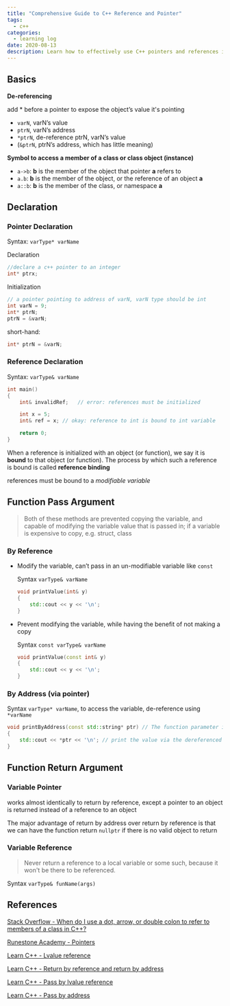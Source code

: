 ```yaml
---
title: "Comprehensive Guide to C++ Reference and Pointer"
tags:
  - c++
categories:
  - learning log
date: 2020-08-13
description: Learn how to effectively use C++ pointers and references in our comprehensive guide. From understanding the basics to mastering advanced techniques, our expert-written tutorial will help you write efficient and error-free code. Whether you're a beginner or an experienced programmer, join our community and take your C++ skills to the next level!
---
```

  
## Basics

**De-referencing**

add * before a pointer to expose the object’s value it's pointing

- `varN`, varN’s value
- `ptrN`, varN’s address
- `*ptrN`, de-reference ptrN, varN’s value
- (`&ptrN`, ptrN’s address, which has little meaning)

**Symbol to access a member of a class or class object (instance)**

- `a->b`: **b** is the member of the object that pointer **a** refers to
- `a.b`: **b** is the member of the object, or the reference of an object **a**
- `a::b`: **b** is the member of the class, or namespace **a**

## Declaration

### Pointer Declaration

Syntax: `varType* varName`

Declaration
```cpp
//declare a c++ pointer to an integer
int* ptrx; 
```

Initialization
```cpp
// a pointer pointing to address of varN, varN type should be int
int varN = 9;
int* ptrN;
ptrN = &varN;
```

short-hand:
```cpp
int* ptrN = &varN;  
```
    

### Reference Declaration

Syntax: `varType& varName`

```cpp
int main()
{
    int& invalidRef;   // error: references must be initialized

    int x = 5;
    int& ref = x; // okay: reference to int is bound to int variable

    return 0;
}
```

When a reference is initialized with an object (or function), we say it is **bound** to that object (or function). The process by which such a reference is bound is called **reference binding**

references must be bound to a *modifiable variable*

## Function Pass Argument

> Both of these methods are prevented copying the variable, and capable of modifying the variable value that is passed in; if a variable is expensive to copy, e.g. struct, class
> 

### By Reference

- Modify the variable, can’t pass in an un-modifiable variable like `const`
    
    Syntax `varType& varName`
    
    ```cpp
    void printValue(int& y)
    {
        std::cout << y << '\n';
    }
    ```
    
- Prevent modifying the variable, while having the benefit of not making a copy
    
    Syntax `const varType& varName`
    
    ```cpp
    void printValue(const int& y)
    {
        std::cout << y << '\n';
    }
    ```
    

### By Address (via pointer)

Syntax `varType* varName`, to access the variable, de-reference using `*varName`
    
```cpp
void printByAddress(const std::string* ptr) // The function parameter is a pointer that holds the address of str
{
    std::cout << *ptr << '\n'; // print the value via the dereferenced pointer
}
```
    

## Function Return Argument

### Variable Pointer

works almost identically to return by reference, except a pointer to an object is returned instead of a reference to an object

The major advantage of return by address over return by reference is that we can have the function return `nullptr` if there is no valid object to return

### Variable Reference

> Never return a reference to a local variable or some such, because it won't be there to be referenced.
> 

Syntax `varType& funName(args)`


## References

[Stack Overflow - When do I use a dot, arrow, or double colon to refer to members of a class in C++?](https://stackoverflow.com/questions/4984600/when-do-i-use-a-dot-arrow-or-double-colon-to-refer-to-members-of-a-class-in-c)

[Runestone Academy - Pointers](https://runestone.academy/ns/books/published/cpp4python/AtomicData/AtomicData.html#pointers)

[Learn C++ - Lvalue reference](https://www.learncpp.com/cpp-tutorial/lvalue-references/)

[Learn C++ - Return by reference and return by address](https://www.learncpp.com/cpp-tutorial/return-by-reference-and-return-by-address/)

[Learn C++ - Pass by lvalue reference](https://www.learncpp.com/cpp-tutorial/pass-by-lvalue-reference/)

[Learn C++ - Pass by address](https://www.learncpp.com/cpp-tutorial/pass-by-address/)

